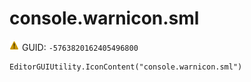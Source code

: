 # console.warnicon.sml
![](/img/console.warnicon.sml.png)
GUID: `-5763820162405496800`
```
EditorGUIUtility.IconContent("console.warnicon.sml")
```
